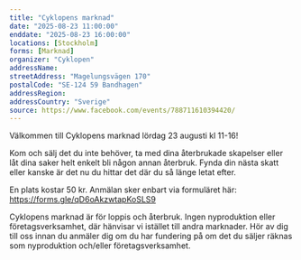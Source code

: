 ```yaml
---
title: "Cyklopens marknad"
date: "2025-08-23 11:00:00"
enddate: "2025-08-23 16:00:00"
locations: [Stockholm]
forms: [Marknad]
organizer: "Cyklopen"
addressName: 
streetAddress: "Magelungsvägen 170"
postalCode: "SE-124 59 Bandhagen"
addressRegion:
addressCountry: "Sverige"
source: https://www.facebook.com/events/788711610394420/
---
```

Välkommen till Cyklopens marknad lördag 23 augusti kl 11-16!

Kom och sälj det du inte behöver, ta med dina återbrukade skapelser eller låt dina saker helt enkelt bli någon annan återbruk. Fynda din nästa skatt eller kanske är det nu du hittar det där du så länge letat efter.

En plats kostar 50 kr. Anmälan sker enbart via formuläret här: https://forms.gle/qD6oAkzwtapKoSLS9

Cyklopens marknad är för loppis och återbruk. Ingen nyproduktion eller företagsverksamhet, där hänvisar vi istället till andra marknader. Hör av dig till oss innan du anmäler dig om du har fundering på om det du säljer räknas som nyproduktion och/eller företagsverksamhet.
